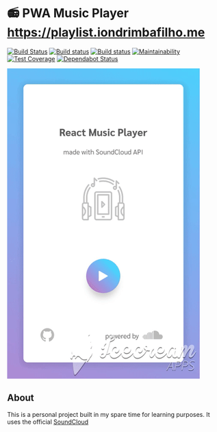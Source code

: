# :radio: PWA Music Player <https://playlist.iondrimbafilho.me>

[![Build Status](https://travis-ci.org/iondrimba/pwa-music-player.svg?branch=master)](https://travis-ci.org/iondrimba/pwa-music-player)
[![Build status](https://ci.appveyor.com/api/projects/status/2851mlkko79pif6y/branch/master?svg=true)](https://ci.appveyor.com/project/iondrimba/pwa-music-player)
[![Build status](https://david-dm.org/iondrimba/pwa-music-player.svg)](https://david-dm.org/iondrimba/pwa-music-player?view=list)
[![Maintainability](https://api.codeclimate.com/v1/badges/732c7048996ee6a48bb4/maintainability)](https://codeclimate.com/github/iondrimba/pwa-music-player/maintainability)
[![Test Coverage](https://api.codeclimate.com/v1/badges/732c7048996ee6a48bb4/test_coverage)](https://codeclimate.com/github/iondrimba/pwa-music-player/test_coverage) [![Dependabot Status](https://api.dependabot.com/badges/status?host=github&repo=iondrimba/pwa-music-player)](https://dependabot.com)

![Demo](https://raw.githubusercontent.com/iondrimba/images/master/playlist.gif?raw=true)

## About

This is a personal project built in my spare time for learning purposes.
It uses the official [SoundCloud](https://developers.soundcloud.com/docs/api)
